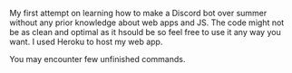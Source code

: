 My first attempt on learning how to make a Discord bot over summer without any prior knowledge about web apps and JS. 
The code might not be as clean and optimal as it hsould be so feel free to use it any way you want.
I used Heroku to host my web app.

You may encounter few unfinished commands.
